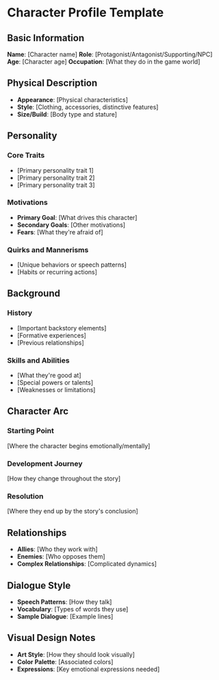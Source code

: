 # Character Profile Template

## Basic Information

**Name**: [Character name]
**Role**: [Protagonist/Antagonist/Supporting/NPC]
**Age**: [Character age]
**Occupation**: [What they do in the game world]

## Physical Description

- **Appearance**: [Physical characteristics]
- **Style**: [Clothing, accessories, distinctive features]
- **Size/Build**: [Body type and stature]

## Personality

### Core Traits

- [Primary personality trait 1]
- [Primary personality trait 2]
- [Primary personality trait 3]

### Motivations

- **Primary Goal**: [What drives this character]
- **Secondary Goals**: [Other motivations]
- **Fears**: [What they're afraid of]

### Quirks and Mannerisms

- [Unique behaviors or speech patterns]
- [Habits or recurring actions]

## Background

### History

- [Important backstory elements]
- [Formative experiences]
- [Previous relationships]

### Skills and Abilities

- [What they're good at]
- [Special powers or talents]
- [Weaknesses or limitations]

## Character Arc

### Starting Point

[Where the character begins emotionally/mentally]

### Development Journey

[How they change throughout the story]

### Resolution

[Where they end up by the story's conclusion]

## Relationships

- **Allies**: [Who they work with]
- **Enemies**: [Who opposes them]
- **Complex Relationships**: [Complicated dynamics]

## Dialogue Style

- **Speech Patterns**: [How they talk]
- **Vocabulary**: [Types of words they use]
- **Sample Dialogue**: [Example lines]

## Visual Design Notes

- **Art Style**: [How they should look visually]
- **Color Palette**: [Associated colors]
- **Expressions**: [Key emotional expressions needed]
